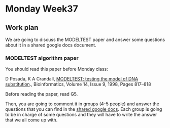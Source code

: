 # Monday Week37

## Work plan

We are going to discuss the MODELTEST paper and answer some questions about it in a shared google docs document.

### MODELTEST algorithm paper

You should read this paper before Monday class:

D Posada, K A Crandall, [MODELTEST: testing the model of DNA substitution](https://doi.org/10.1093/bioinformatics/14.9.817)., Bioinformatics, Volume 14, Issue 9, 1998, Pages 817–818

Before reading the paper, read G5. 

Then, you are going to comment it in groups (4-5 people) and answer the questions that you can find in the [shared google docs](https://docs.google.com/document/d/1ygITqDnkwMmNryhPJXiaiSWJ11gKVW0Z7GLjxUZ0lNU/edit?usp=sharing). Each group is going to be in charge of some questions and they will have to write the answer that we all come up with.





